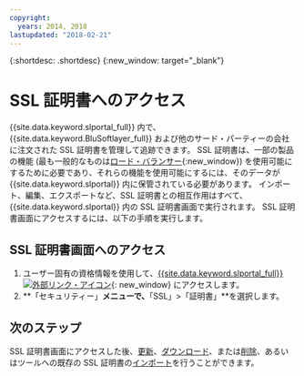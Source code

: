 ```yaml
---
copyright:
  years: 2014, 2018
lastupdated: "2018-02-21"
---
```


{:shortdesc: .shortdesc}
{:new_window: target="_blank"}

# SSL 証明書へのアクセス

{{site.data.keyword.slportal_full}} 内で、{{site.data.keyword.BluSoftlayer_full}} および他のサード・パーティーの会社に注文された SSL 証明書を管理して追跡できます。 SSL 証明書は、一部の製品の機能 (最も一般的なものは[ロード・バランサー](/docs/infrastructure/local-load-balancer/about.html){:new_window}) を使用可能にするために必要であり、それらの機能を使用可能にするには、そのデータが {{site.data.keyword.slportal}} 内に保管されている必要があります。 インポート、編集、エクスポートなど、SSL 証明書との相互作用はすべて、{{site.data.keyword.slportal}} 内の SSL 証明書画面で実行されます。 SSL 証明書画面にアクセスするには、以下の手順を実行します。

## SSL 証明書画面へのアクセス

1. ユーザー固有の資格情報を使用して、[{{site.data.keyword.slportal_full}} ![外部リンク・アイコン](../../icons/launch-glyph.svg "外部リンク・アイコン")](https://control.softlayer.com/){: new_window} にアクセスします。
2. **「セキュリティー」**メニューで、**「SSL」>「証明書」**を選択します。

## 次のステップ

SSL 証明書画面にアクセスした後、[更新](view-and-update-ssl-certificate.html)、[ダウンロード](download-ssl-certificate-details.html)、または[削除](delete-ssl-certificate.html)、あるいはツールへの既存の SSL 証明書の[インポート](import-ssl-certificate.html)を行うことができます。

